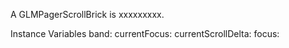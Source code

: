 A GLMPagerScrollBrick is xxxxxxxxx.Instance Variables	band:		<Object>	currentFocus:		<Object>	currentScrollDelta:		<Object>	focus:		<Object>	maxPanes:		<Object>	pagerModel:		<Object>band	- xxxxxcurrentFocus	- xxxxxcurrentScrollDelta	- xxxxxfocus	- xxxxxmaxPanes	- xxxxxpagerModel	- xxxxx